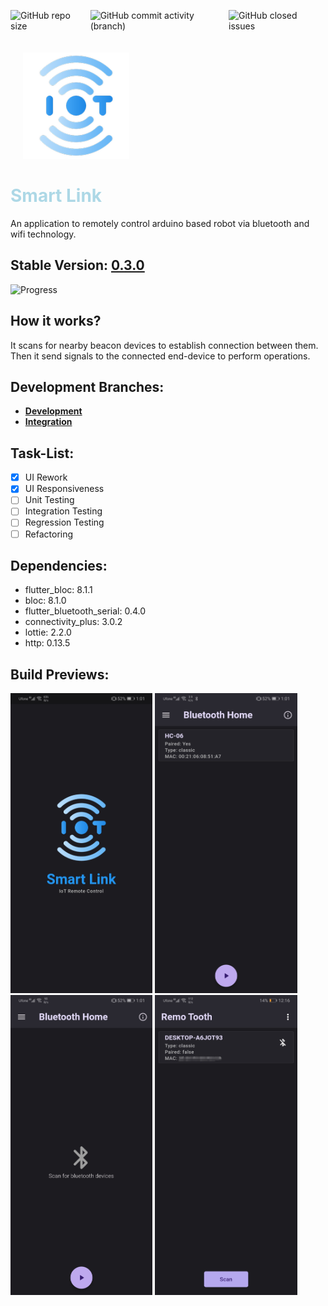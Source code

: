 <div style="display: flex;">

  <div style="margin-right: 10px;">

  ![GitHub repo size](https://img.shields.io/github/repo-size/mediocre9/remo-tooth?style=plastic)
  </div>

  <div style="margin-right: 10px;">


  ![GitHub commit activity (branch)](https://img.shields.io/github/commit-activity/y/mediocre9/remo-tooth?style=plastic)
  </div>

  <div style="margin-right: 10px;">

  ![GitHub closed issues](https://img.shields.io/github/issues-closed/mediocre9/remo-tooth?style=plastic)
  </div>

</div>

<div style=" margin: 20px">
  <img src="android/app/src/main/res/mipmap-xxxhdpi/ic_launcher.png" height="170">
</div>
  <h1 style="color: lightblue;"><b>Smart Link</b></h1>

An application to remotely control arduino based robot via bluetooth and wifi technology.

## Stable Version: <a href="https://github.com/mediocre9/remo-tooth/releases/tag/v0.3.0">0.3.0</a>

![Progress](https://progress-bar.dev/80/?title=progress)



## How it works?

It scans for nearby beacon devices to establish connection between them. Then it send signals to the connected end-device to perform operations.



## Development Branches:
- **<a href="https://github.com/mediocre9/remo-tooth/tree/development">Development</a>**
- **<a href="https://github.com/mediocre9/remo-tooth/tree/integration">Integration</a>**

## Task-List:
- [x] UI Rework
- [x] UI Responsiveness 
- [ ] Unit Testing
- [ ] Integration Testing
- [ ] Regression Testing
- [ ] Refactoring

## Dependencies:
- flutter_bloc: 8.1.1
- bloc: 8.1.0
- flutter_bluetooth_serial: 0.4.0
- connectivity_plus: 3.0.2
- lottie: 2.2.0
- http: 0.13.5

## Build Previews:
<p float="left">
  <img src="previews/1.jpg" height="480">
  <img src="previews/3.jpg" height="480">
  <img src="previews/2.jpg" height="480">
  <img src="previews/5.jpg" height="480">
</p>
